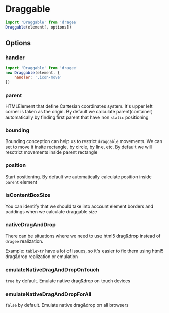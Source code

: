 # Draggable

```javascript
import 'Draggable' from 'dragee'
Draggable(element[, options])
```

## Options

### handler

```javascript
import 'Draggable' from 'dragee'
new Draggable(element, {
    handler: '.icon-move'
})
```

### parent
HTMLElement that define Cartesian coordinates system. It's upper left corner is taken as the origin. By default we calculate parent(container) automatically by finding first parent that have non `static` positioning


### bounding
Bounding conception can help us to restrict `draggable` movements. We can set to move it insite rectangle, by circle, by line, etc.
By default we will resctrict movements inside parent rectangle

### position
Start positioning. By default we automatically calculate position inside `parent` element

### isContentBoxSize
You can identify  that we should take into account element borders and paddings when we calculate draggable size

### nativeDragAndDrop
There can be situations where we need to use html5 drag&drop instead of `dragee` realization.

Example: `table>tr` have a lot of issues, so it's easier to fix them using html5 drag&drop realization or emulation

### emulateNativeDragAndDropOnTouch
`true` by default. Emulate native drag&drop on touch devices

### emulateNativeDragAndDropForAll
`false` by default. Emulate native drag&drop on all browsers